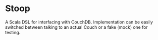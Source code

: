 Stoop
=====

A Scala DSL for interfacing with CouchDB. Implementation can be easily switched between talking to an actual Couch or a fake (mock) one for testing.